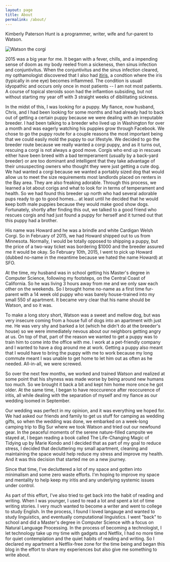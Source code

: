 ```yaml
---
layout: page
title: About
permalink: /about/
---
```


Kimberly Paterson Hunt is a programmer, writer, wife and fur-parent to Watson.

![Watson the corgi](/assests/article-images/about/watson-pfieffer.jpeg)

2015 was a big year for me. It began with a fever, chills, and a impending sense of doom as my body reeled from a sickeness, then sinus infection and conjuntivitus. When the conjuntivitus and the sinus infection cleared, my opthamologist discovered that I also had [itiris](), a condtion where the iris (typically in one eye) becomes inflammed. The condition is usuall idyopathic and occurs only once in most patients -- I am not most patients. A course of topical steroids soon had the inflamtion subsiding, but not without starting my year off with 3 straight weeks of dibilitating sickness.

In the midst of this, I was looking for a puppy. My fiance, now husband, Chris, and I had been looking for some months and had already had to back out of getting a certain puppy because we were dealing with an irreputable breeder. I had been talking to a breeder who lived up in Washington for over a month and was eagerly watching his puppies grow through Facebook. We chose to go the puppy route for a couple reasons the most important being that we could easily mold the puppy to our lifestyle. We decided to go the breeder route because we really wanted a corgi puppy, and as it turns out, rescuing a corgi is not always a good move. Corgis who end up in rescues either have been breed with a bad termperament (usually by a back-yard  breeder) or are too dominant and intelligent that they take advantage of their unsuspecting owners who thought they were just getting a cute dog. We had wanted a corgi because we wanted a portably sized dog that would allow us to meet the size requirements most landlords placed on renters in the Bay area. They are also freaking adorable. Through this process, we learned a lot about corigs and what to look for in terms of temperament and health. So we had found this breeder up north who had several adorable pups ready to go to good homes... at least until he decided that he would keep both male puppies because they would make good show dogs. Fortunately, shortly after finding this out, we talked to a good friend who rescues corgis and had just found a puppy for herself and it turned out that this puppy had a brother. 

His name was Howard and he was a brindle and white Cardigan Welsh Corgi. So in February of 2015, we had Howard shipped out to us from Minnesota. Normally, I would be totally opposed to shipping a puppy, but the price of a two-way ticket was bordering $1000 and the breeder assured me it would be okay. So February 10th, 2015, I went to pick up Howard (dubbed no-name in the meantime because we hated the name Howard) at SFO.

At the time, my husband was in school getting his Master's degree in Computer Science, following my footsteps, on the Central Coast of California. So he was living 3 hours away from me and we only saw each other on the weekends. So I brought home no-name as a first time fur-parent with a 14 week old puppy who was barely house-trained into my small 550 sf apartment. It became very clear that his name should be Watson, and so it was.

To make a long story short, Watson was a sweet and mellow dog, but was very insecure coming from a house full of dogs into an apartment with just me. He was very shy and barked a lot (which he didn't do at the breeder's house) so we were immediately nevous about our neighbors getting angry at us. On top of that, part of the reason we wanted to get a puppy was to train him to come into the office with me. I work at a pet-friendly company and I wanted to have a dog around me at work. Getting a puppy also meant that I would have to bring the puppy with me to work because my long commute meant I was unable to get home to let him out as often as he needed. All-in-all, we were screwed. 

So over the next few months, we worked and trained Watson and realized at some point that his shyness was made worse by being around new humans too much. So we brought it back a bit and kept him home more once he got older. At the same time, I began to have reoccurence after reoccurence of iritis, all while dealing with the separation of myself and my fiance as our wedding loomed in September. 

Our wedding was perfect in my opinion, and it was everything we hoped for. We had asked our friends and family to get us stuff for camping as wedding gifts, so when the wedding was done, we embarked on a week-long camping trip to Big Sur where we took Watson and tried out our newfound gear. In the peaceful moments of the serene nature-filled campsite we stayed at, I began reading a book called The Life-Changing Magic of Tidying up by Marie Kondo and I decided that as part of my goal to reduce stress, I decided that decluttering my small apartment, cleaning and maintaining the space would help reduce my stress and improve my health. And it was this decision that started me on a new journey.

Since that time, I've decluttered a lot of my space and gotten into minimalism and some zero waste efforts. I'm hoping to improve my space and mentality to help keep my iritis and any underlying systemic issues under control.

As part of this effort, I've also tried to get back into the habit of reading and writing. When I was younger, I used to read a lot and spent a lot of time writing stories. I very much wanted to become a writer and went to college to study English. In the process, I found I loved langauge and wanted to study linguistics, and eventually computational linguistics. I went "back" to school and did a Master's degree in Computer Science with a focus on Natural Language Processing. In the process of becoming a technologist, I let technology take up my time with gadgets and Netflix, I had no more time for quiet contemplation and the quiet habits of reading and writing. So I declared my apartment a Netflix-free zone for the time being and began this blog in the effort to share my experiences but also give me something to write about.

